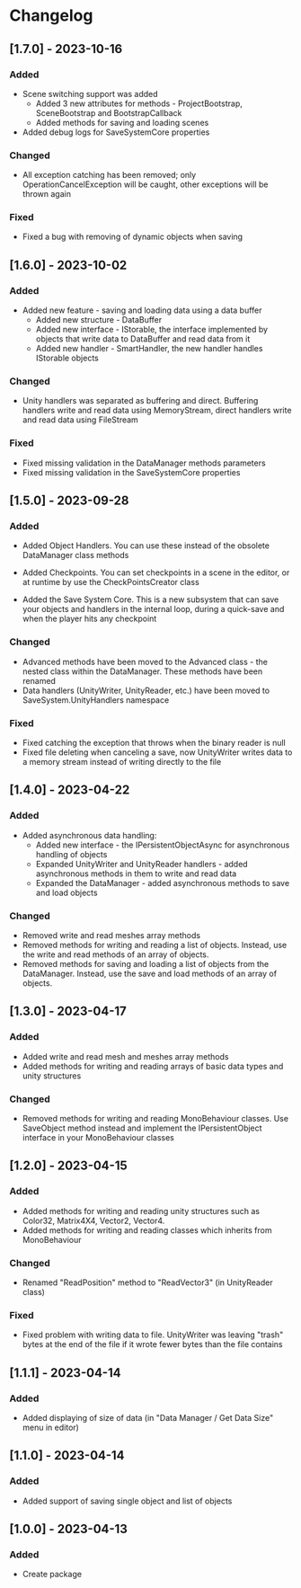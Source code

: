 # Changelog

## [1.7.0] - 2023-10-16

### Added

* Scene switching support was added
    * Added 3 new attributes for methods - ProjectBootstrap, SceneBootstrap
      and BootstrapCallback
    * Added methods for saving and loading scenes
* Added debug logs for SaveSystemCore properties

### Changed

* All exception catching has been removed; only OperationCancelException
  will be caught, other exceptions will be thrown again

### Fixed

* Fixed a bug with removing of dynamic objects when saving

## [1.6.0] - 2023-10-02

### Added

* Added new feature - saving and loading data using a
  data buffer
    * Added new structure - DataBuffer
    * Added new interface - IStorable, the interface implemented by objects
      that write data to DataBuffer and read data from it
    * Added new handler - SmartHandler, the new handler
      handles IStorable objects

### Changed

* Unity handlers was separated as buffering and direct.
  Buffering handlers write and read data using MemoryStream,
  direct handlers write and read data using FileStream

### Fixed

* Fixed missing validation in the DataManager methods parameters
* Fixed missing validation in the SaveSystemCore properties

## [1.5.0] - 2023-09-28

### Added

* Added Object Handlers. You can use these instead of
  the obsolete DataManager class methods

* Added Checkpoints. You can set checkpoints in a scene
  in the editor, or at runtime by use the
  CheckPointsCreator class

* Added the Save System Core. This is a new subsystem that can
  save your objects and handlers in the internal loop,
  during a quick-save and when the player hits any checkpoint

### Changed

* Advanced methods have been moved to the Advanced class -
  the nested class within the DataManager. These methods have
  been renamed
* Data handlers (UnityWriter, UnityReader, etc.)
  have been moved to SaveSystem.UnityHandlers namespace

### Fixed

* Fixed catching the exception that throws when the binary
  reader is null
* Fixed file deleting when canceling a save, now UnityWriter
  writes data to a memory stream instead of writing directly to the file

## [1.4.0] - 2023-04-22

### Added

* Added asynchronous data handling:
    * Added new interface - the IPersistentObjectAsync for
      asynchronous handling of objects
    * Expanded UnityWriter and UnityReader handlers - added
      asynchronous methods in them to write and read data
    * Expanded the DataManager - added asynchronous methods
      to save and load objects

### Changed

* Removed write and read meshes array methods
* Removed methods for writing and reading a list of objects.
  Instead, use the write and read methods of an array of objects.
* Removed methods for saving and loading a list of objects from the DataManager.
  Instead, use the save and load methods of an array of objects.

## [1.3.0] - 2023-04-17

### Added

* Added write and read mesh and meshes array methods
* Added methods for writing and reading arrays of
  basic data types and unity structures

### Changed

* Removed methods for writing and reading MonoBehaviour classes.
  Use SaveObject method instead and implement the
  IPersistentObject interface in your MonoBehaviour classes

## [1.2.0] - 2023-04-15

### Added

* Added methods for writing and reading unity
  structures such as Color32, Matrix4X4, Vector2, Vector4.
* Added methods for writing and reading classes
  which inherits from MonoBehaviour

### Changed

* Renamed "ReadPosition" method to "ReadVector3"
  (in UnityReader class)

### Fixed

* Fixed problem with writing data to file. UnityWriter
  was leaving "trash" bytes at the end of the file if it wrote
  fewer bytes than the file contains

## [1.1.1] - 2023-04-14

### Added

* Added displaying of size of data
  (in "Data Manager / Get Data Size" menu in editor)

## [1.1.0] - 2023-04-14

### Added

* Added support of saving single object and list
  of objects

## [1.0.0] - 2023-04-13

### Added

* Create package